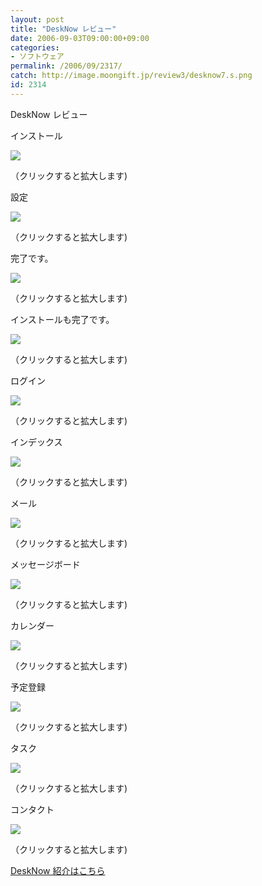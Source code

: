 ```yaml
---
layout: post
title: "DeskNow レビュー"
date: 2006-09-03T09:00:00+09:00
categories:
- ソフトウェア
permalink: /2006/09/2317/
catch: http://image.moongift.jp/review3/desknow7.s.png
id: 2314
---
```

DeskNow レビュー  
<!--more-->

インストール

  

[![](http://image.moongift.jp/review3/desknow1.s.png)](http://image.moongift.jp/review3/desknow1.png)  
  
（クリックすると拡大します)

  

設定

  

[![](http://image.moongift.jp/review3/desknow2.s.png)](http://image.moongift.jp/review3/desknow2.png)  
  
（クリックすると拡大します)

  

完了です。

  

[![](http://image.moongift.jp/review3/desknow3.s.png)](http://image.moongift.jp/review3/desknow3.png)  
  
（クリックすると拡大します)

  

インストールも完了です。

  

[![](http://image.moongift.jp/review3/desknow4.s.png)](http://image.moongift.jp/review3/desknow4.png)  
  
（クリックすると拡大します)

  

ログイン

  

[![](http://image.moongift.jp/review3/desknow5.s.png)](http://image.moongift.jp/review3/desknow5.png)  
  
（クリックすると拡大します)

  

インデックス

  

[![](http://image.moongift.jp/review3/desknow6.s.png)](http://image.moongift.jp/review3/desknow6.png)  
  
（クリックすると拡大します)

  

メール

  

[![](http://image.moongift.jp/review3/desknow7.s.png)](http://image.moongift.jp/review3/desknow7.png)  
  
（クリックすると拡大します)

  

メッセージボード

  

[![](http://image.moongift.jp/review3/desknow8.s.png)](http://image.moongift.jp/review3/desknow8.png)  
  
（クリックすると拡大します)

  

カレンダー

  

[![](http://image.moongift.jp/review3/desknow9.s.png)](http://image.moongift.jp/review3/desknow9.png)  
  
（クリックすると拡大します)

  

予定登録

  

[![](http://image.moongift.jp/review3/desknow10.s.png)](http://image.moongift.jp/review3/desknow10.png)  
  
（クリックすると拡大します)

  

タスク

  

[![](http://image.moongift.jp/review3/desknow11.s.png)](http://image.moongift.jp/review3/desknow11.png)  
  
（クリックすると拡大します)

  

コンタクト

  

[![](http://image.moongift.jp/review3/desknow12.s.png)](http://image.moongift.jp/review3/desknow12.png)  
  
（クリックすると拡大します)

  

[DeskNow 紹介はこちら](http://fw.moongift.jp/intro/i-2313.html)

